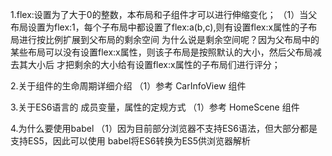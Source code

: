 1.flex:设置为了大于0的整数，本布局和子组件才可以进行伸缩变化；
（1）当父布局设置为flex:1，每个子布局中都设置了flex:a(b,c),则有设置flex:x属性的子布局进行按比例扩展到父布局的剩余空间
    为什么说是剩余空间呢？因为父布局中的某些布局可以没有设置flex:x属性，则该子布局是按照默认的大小，然后父布局减去其大小后
    才把剩余的大小给有设置flex:x属性的子布局们进行评分；

2.关于组件的生命周期详细介绍
（1）参考 CarInfoView 组件

3.关于ES6语言的 成员变量，属性的定规方式
（1）参考 HomeScene 组件

4.为什么要使用babel
（1）因为目前部分浏览器不支持ES6语法，但大部分都是支持ES5，因此可以使用 babel将ES6转换为ES5供浏览器解析
